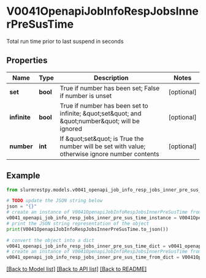# V0041OpenapiJobInfoRespJobsInnerPreSusTime

Total run time prior to last suspend in seconds

## Properties

Name | Type | Description | Notes
------------ | ------------- | ------------- | -------------
**set** | **bool** | True if number has been set; False if number is unset | [optional]
**infinite** | **bool** | True if number has been set to infinite; \&quot;set\&quot; and \&quot;number\&quot; will be ignored | [optional]
**number** | **int** | If \&quot;set\&quot; is True the number will be set with value; otherwise ignore number contents | [optional]

## Example

```python
from slurmrestpy.models.v0041_openapi_job_info_resp_jobs_inner_pre_sus_time import V0041OpenapiJobInfoRespJobsInnerPreSusTime

# TODO update the JSON string below
json = "{}"
# create an instance of V0041OpenapiJobInfoRespJobsInnerPreSusTime from a JSON string
v0041_openapi_job_info_resp_jobs_inner_pre_sus_time_instance = V0041OpenapiJobInfoRespJobsInnerPreSusTime.from_json(json)
# print the JSON string representation of the object
print(V0041OpenapiJobInfoRespJobsInnerPreSusTime.to_json())

# convert the object into a dict
v0041_openapi_job_info_resp_jobs_inner_pre_sus_time_dict = v0041_openapi_job_info_resp_jobs_inner_pre_sus_time_instance.to_dict()
# create an instance of V0041OpenapiJobInfoRespJobsInnerPreSusTime from a dict
v0041_openapi_job_info_resp_jobs_inner_pre_sus_time_from_dict = V0041OpenapiJobInfoRespJobsInnerPreSusTime.from_dict(v0041_openapi_job_info_resp_jobs_inner_pre_sus_time_dict)
```
[[Back to Model list]](../README.md#documentation-for-models) [[Back to API list]](../README.md#documentation-for-api-endpoints) [[Back to README]](../README.md)


